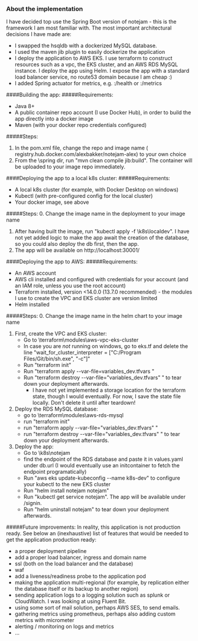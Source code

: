 ### About the implementation
I have decided top use the Spring Boot version of notejam - this is the framework I am most familiar with. The most important architectural decisions I have made are:
* I swapped the hsqldb with a dockerized MySQL database.
* I used the maven jib plugin to easily dockerize the application
* I deploy the application to AWS EKS. I use terraform to construct resources such as a vpc, the EKS cluster, and an AWS RDS MySQL instance. I deploy the app using Helm. I expose the app with a standard load balancer service, no route53 domain because I am cheap :)
* I added Spring actuator for metrics, e.g. <domain>:<port>/health or <domain>:<port>/metrics

####Building the app:
#####Requirements:
* Java 8+
* A public container repo account (I use Docker Hub), in order to build the app directly into a docker image
* Maven (with your docker repo credentials configured)
    
#####Steps:
1. In the pom.xml file, change the repo and image name (<image>registry.hub.docker.com/alexbakker/notejam-alex</image>) to your own choice
2. From the <project rootroot>\spring dir, run "mvn clean compile jib:build". The container will be uploaded to your image repo immediately.
    
####Deploying the app to a local k8s cluster:
#####Requirements:
* A local k8s cluster (for example, with Docker Desktop on windows)
* Kubectl (with pre-configured config for the local cluster)
* Your docker image, see above

#####Steps:
0. Change the image name in the deployment to your image name
1. After having built the image, run "kubectl apply -f <project root>\k8s\localdev". I have not yet added logic to make the app await the creation of the database, so you could also deploy the db first, then the app.
2. The app will be available on http://localhost:30001/

####Deploying the app to AWS:
#####Requirements:
* An AWS account
* AWS cli installed and configured with credentials for your account (and an IAM role, unless you use the root account)
* Terraform installed, version <14.0.0 (13.7.0 recommended) - the modules I use to create the VPC and EKS cluster are version limited 
* Helm installed
        
#####Steps:
0. Change the image name in the helm chart to your image name
1. First, create the VPC and EKS cluster:
    * Go to <project root>\terraform\modules\aws-vpc-eks-cluster
    * In case you are *not* running on windows, go to eks.tf and delete the line "wait_for_cluster_interpreter = ["C:/Program Files/Git/bin/sh.exe", "-c"]"
    * Run "terraform init"
    * Run "terraform apply --var-file=variables_dev.tfvars "
    * Run "terraform destroy --var-file="variables_dev.tfvars" " to tear down your deployment afterwards.
        * I have not yet implemented a storage location for the terraform state, though I would eventually. For now, I save the state file locally. Don't delete it until after teardown!  
2. Deploy the RDS MySQL database: 
    *  go to <project root>\terraform\modules\aws-rds-mysql
    * run "terraform init"
    * run "terraform apply --var-file="variables_dev.tfvars" "
    * run "terraform destroy --var-file="variables_dev.tfvars" " to tear down your deployment afterwards.
3. Deploy the app:
    * Go to <project root>\k8s\notejam
    * find the endpoint of the RDS database and paste it in values.yaml under db.url (I would eventually use an initcontainer to fetch the endpoint programatically)
    * Run "aws eks update-kubeconfig --name k8s-dev" to configure your kubectl to the new EKS cluster
    * Run "helm install notejam notejam"
    * Run "kubectl get service notejam". The app will be available under <elb endpoint>/signin.
    * Run "helm uninstall notejam" to tear down your deployment afterwards.
    
#####Future improvements:
In reality, this application is not production ready. See below an (inexhaustive) list of features that would be needed to get the application production ready:
- a proper deployment pipeline
- add a proper load balancer, ingress and domain name
- ssl (both on the load balancer and the database)
- waf
- add a liveness/readiness probe to the application pod
- making the application multi-regional (for example, by replication either the database itself or its backup to another region)
- sending application logs to a logging solution such as splunk or CloudWatch. I was looking at using Fluent Bit.
- using some sort of mail solution, perhaps AWS SES, to send emails.
- gathering metrics using prometheus, perhaps also adding custom metrics with micrometer
- alerting / monitoring on logs and metrics
- ...